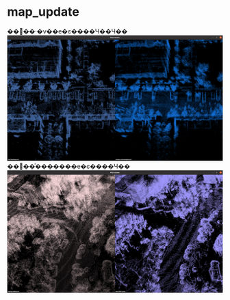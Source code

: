 # map_update
��԰��·�ν��е�ͼ����Ч��Ч��
![pic1](imgs/pic1.png)
��԰��ͣ�������е�ͼ����Ч��
![pic2](imgs/pic2.png)